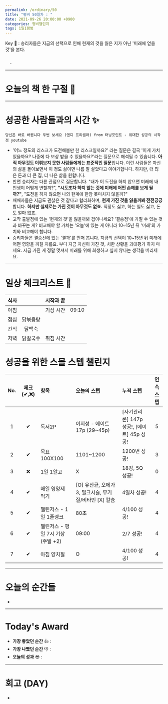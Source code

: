```yaml
---
permalink: /ordinary/50
title: "평비 50일차 : "
date: 2021-09-26 20:00:00 +0900
categories: 평비챌린지
tags: 1일1평범
---  
```

Key 🔑 : 승리자들은 지금의 선택으로 인해 현재의 것을 잃은 지가 아닌 '미래에 얻을 것'을 본다.
```

  - 
```

---
# 오늘의 책 한 구절 📕


---
# 성공한 사람들과의 시간 ✨
`당신은 바로 바뀝니다 두번 보세요 (앤디 프리셀라) from 터닝포인트 - 위대한 성공의 시작점 youtube`  
- '어느 정도의 리스크가 도전해볼만 한 리스크일까요?' 라는 질문은 결국 '이게 가치 있을까요? 나중에 다 보상 받을 수 있을까요?'라는 질문으로 해석될 수 있습니다. **아직 아무것도 이뤄보지 못한 사람들에게는 표준적인 질문**입니다. 이런 사람들은 자신의 삶을 돌아보면서 이 정도 삶이면 나름 잘 살았다고 이야기합니다. 하지만, 더 많은 돈과 더 큰 집, 더 나은 삶을 원합니다.  
- 반면 승리자는 다른 관점으로 질문합니다. "내가 이 도전을 하지 않으면 미래에 내 인생이 어떻게 변할까?", **"시도조차 하지 않는 것에 미래에 어떤 손해를 보게 될까?"**, "도전을 하지 않으면 나의 한계에 한참 못미치지 않을까?"  
- 패배자들은 지금도 괜찮은 것 같다고 합리화하며, **현재 가진 것을 잃을까봐 전전긍긍**합니다. **하지만 실제로는 가진 것이 아무것도 없죠.** 직장도 싫고, 하는 일도 싫고, 돈도 얼마 없죠.  
- 고작 출발점에 있는 '현재의 것'을 잃을까봐 겁이나세요? '결승점'에 가질 수 있는 것과 바꾸는 게? 비교해야 할 가치는 '오늘'에 있는 게 아니라 10~15년 뒤 '미래'의 가치와 비교해야 합니다.  
- 승리자들은 결승선에 있는 '결과'를 먼저 봅니다. 지금의 선택이 10~15년 뒤 미래에 어떤 영향을 끼칠 지를요. 부디 지금 자신이 가진 것, 처한 상황을 과대평가 하지 마세요. 지금 가진 게 정말 멋져서 미래를 위해 희생하고 싶지 않다는 생각을 버리세요.

---
# 일상 체크리스트 📃

| 식사 |  | 시작과 끝 |  |
|:----:|:----:|:----:|:----:|
| 아침 |  | 기상 시간 | 09:10 |
| 점심 | 닭볶음탕 |  |  |
| 간식 | 닭백숙 |  |  |
| 저녁 | 닭칼국수 | 취침 시간 |  |

# 성공을 위한 스몰 스텝 챌린지

| No. | 체크(✔,❌) | 항목 | 오늘의 스텝 | 누적 스텝 | 연속 스텝 |
|:----:|:----:|:----|:----|:----|:----:|
| 1 | ✔ | 독서2P | 이지성 - 에이트 17p (29~45p) | [자기관리론] 147p 성공!, [에이트] 45p 성공! | 5 |
| 2 | ✔ | 목표 100X100 | 1101~1200 | 1200번 성공! | 3 |
| 3 | ❌ | 1일 1알고 | X | 18강, 5Q 성공! | 0 |
| 4 | ✔ | 매일 영양제 먹기 | [O] 유산균, 오메가3, 밀크시슬, 무기질/비타민 [X] 칼슘 | 4일차 성공! | 4 |
| 5 | ✔ | 챌린저스 - 1일 1플랭크 | 80초 | 4/100 성공! | 4 |
| 6 | ✔ | 챌린저스 - 평일 7시 기상(주말 +2) | 09:00 | 2/7 성공! | 4 |
| 7 | ✔ | 아침 양치질 | O | 4/100 성공! | 4 |

---
# 오늘의 순간들
- 

---
# Today's Award
- **가장 좋았던 순간** 👍 : 
- **가장 나빴던 순간** 👎 : 
- **오늘의 성과** 😎 : 

---
# 회고 (DAY)
- 